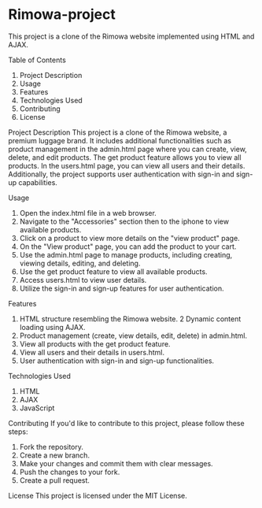 # Rimowa-project
This project is a clone of the Rimowa website implemented using HTML and AJAX.

Table of Contents
1. Project Description
2. Usage
3. Features
4. Technologies Used
5. Contributing
6. License

Project Description
This project is a clone of the Rimowa website, a premium luggage brand. It includes additional functionalities such as product management in the admin.html page where you can create, view, delete, and edit products. The get product feature allows you to view all products. In the users.html page, you can view all users and their details. Additionally, the project supports user authentication with sign-in and sign-up capabilities.

Usage
1. Open the index.html file in a web browser.
2. Navigate to the "Accessories" section then to the iphone to view available products.
3. Click on a product to view more details on the "view product" page.
4. On the "View product" page, you can add the product to your cart. 
5. Use the admin.html page to manage products, including creating, viewing details, editing, and deleting.
6. Use the get product feature to view all available products.
7. Access users.html to view user details.
8. Utilize the sign-in and sign-up features for user authentication.

Features
1. HTML structure resembling the Rimowa website.
2  Dynamic content loading using AJAX.
3. Product management (create, view details, edit, delete) in admin.html.
4. View all products with the get product feature.
5. View all users and their details in users.html.
6. User authentication with sign-in and sign-up functionalities.

Technologies Used
1. HTML
2. AJAX
3. JavaScript

Contributing
If you'd like to contribute to this project, please follow these steps:

1. Fork the repository.
2. Create a new branch.
3. Make your changes and commit them with clear messages.
4. Push the changes to your fork.
5. Create a pull request.

License
This project is licensed under the MIT License.
